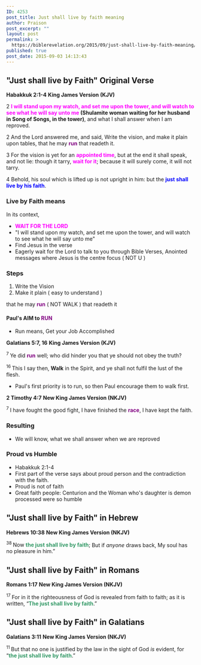 ```yaml
---
ID: 4253
post_title: Just shall live by faith meaning
author: Praison
post_excerpt: ""
layout: post
permalink: >
  https://biblerevelation.org/2015/09/just-shall-live-by-faith-meaning/
published: true
post_date: 2015-09-03 14:13:43
---
```

<h2>"Just shall live by Faith" Original Verse</h2>
<strong>Habakkuk 2:1-4</strong>
<strong> King James Version (KJV)</strong>

2 <span style="color: #ff00ff;"><strong>I will stand upon my watch, and set me upon the tower, and will watch to see what he will say unto me </strong></span><strong>(</strong><strong>Shulamite woman waiting for her husband in Song of Songs, in the tower)</strong>, and what I shall answer when I am reproved.

2 And the Lord answered me, and said, Write the vision, and make it plain upon tables, that he may <span style="color: #800080;"><strong>run</strong> </span>that readeth it.

3 For the vision is yet for an <span style="color: #ff00ff;"><strong>appointed time</strong></span>, but at the end it shall speak, and not lie: though it tarry, <span style="color: #ff00ff;"><strong>wait for it</strong></span>; because it will surely come, it will not tarry.

4 Behold, his soul which is lifted up is not upright in him: but the <span style="color: #0000ff;"><strong>just shall live by his faith</strong></span>.
<h3>Live by Faith means</h3>
In its context,
<ul>
	<li><span style="color: #ff00ff;"><strong>WAIT FOR THE LORD</strong></span></li>
	<li>"I will stand upon my watch, and set me upon the tower, and will watch to see what he will say unto me"</li>
	<li>Find Jesus in the verse</li>
	<li>Eagerly wait for the Lord to talk to you through Bible Verses, Anointed messages where Jesus is the centre focus ( NOT U )</li>
</ul>
<h3>Steps</h3>
<ol>
	<li>Write the Vision</li>
	<li>Make it plain ( easy to understand )</li>
</ol>
that he may <span style="color: #800080;"><strong>run</strong> </span>( NOT WALK ) that readeth it
<h4>Paul's AIM to <span style="color: #800080;">RUN</span></h4>
<ul>
	<li>Run means, Get your Job Accomplished</li>
</ul>
<strong>Galatians 5:7, 16</strong>
<strong> King James Version (KJV)</strong>

<span id="en-KJV-29170" class="text Gal-5-7"><sup class="versenum">7 </sup>Ye did <span style="color: #800080;"><strong>run</strong> </span>well; who did hinder you that ye should not obey the truth?</span>

<sup class="versenum">16 </sup>This I say then, <strong>Walk</strong> in the Spirit, and ye shall not fulfil the lust of the flesh.
<ul>
	<li>Paul's first priority is to run, so then Paul encourage them to walk first.</li>
</ul>
<strong>2 Timothy 4:7</strong>
<strong> New King James Version (NKJV)</strong>

<span id="en-NKJV-29878" class="text 2Tim-4-7"><sup class="versenum">7 </sup>I have fought the good fight, I have finished the <span style="color: #800080;"><strong>race</strong></span>, I have kept the faith.</span>
<h3>Resulting</h3>
<ul>
	<li>We will know, what we shall answer when we are reproved</li>
</ul>
<h3><strong>Proud vs Humble</strong></h3>
<ul>
	<li>Habakkuk 2:1-4</li>
	<li>First part of the verse says about proud person and the contradiction with the faith.</li>
	<li>Proud is not of faith</li>
	<li>Great faith people: Centurion and the Woman who's daughter is demon processed were so humble</li>
</ul>
<h2>"Just shall live by Faith" in Hebrew</h2>
<div class="poetry">
<p class="line"><strong>Hebrews 10:38</strong>
<strong> New King James Version (NKJV)</strong></p>
<p class="line"><span id="en-NKJV-30172" class="text Heb-10-38"><sup class="versenum">38 </sup><span class="oblique">Now <span style="color: #339966;"><strong>the</strong></span></span><span style="color: #339966;"><strong> </strong></span><span class="oblique"><span style="color: #339966;"><strong>just shall live by faith</strong></span>;</span></span>
<span class="text Heb-10-38"><span class="oblique">But if</span> <i>anyone</i> <span class="oblique">draws back,</span></span>
<span class="text Heb-10-38"><span class="oblique">My soul has no pleasure in him.”</span></span></p>

</div>
<h2>"Just shall live by Faith" in Romans</h2>
<strong>Romans 1:17</strong>
<strong> New King James Version (NKJV)</strong>

<span id="en-NKJV-27948" class="text Rom-1-17"><sup class="versenum">17 </sup>For in it the righteousness of God is revealed from faith to faith; as it is written, <span class="oblique">“<span style="color: #339966;"><strong>The just shall live by faith</strong></span>.”</span></span>
<h2>"Just shall live by Faith" in Galatians</h2>
<strong>Galatians 3:11</strong>
<strong> New King James Version (NKJV)</strong>

<span id="en-NKJV-29114" class="text Gal-3-11"><sup class="versenum">11 </sup>But that no one is justified by the law in the sight of God <i>is</i> evident, for <span class="oblique">“<span style="color: #339966;"><strong>the just shall live by faith</strong></span>.”</span></span>